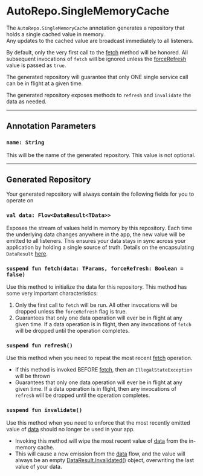 # AutoRepo.SingleMemoryCache
The `AutoRepo.SingleMemoryCache` annotation generates a repository that holds a single cached value in memory. <br> 
Any updates to the cached value are broadcast immediately to all listeners.

By default, only the very first call to the [fetch](#suspend-fun-fetchdata-tparams-forcerefresh-boolean--false) method will be honored. All subsequent invocations of `fetch` will
be ignored unless the [forceRefresh](#suspend-fun-fetchdata-tparams-forcerefresh-boolean--false) value is passed as `true`.

The generated repository will guarantee that only ONE single service call can be in flight at a given time. 

The generated repository exposes methods to `refresh` and `invalidate` the data as needed.

---

## Annotation Parameters
### `name: String`
This will be the name of the generated repository. This value is not optional.

---

## Generated Repository
Your generated repository will always contain the following fields for you to operate on
### `val data: Flow<DataResult<TData>>`
Exposes the stream of values held in memory by this repository. Each time the underlying data changes anywhere in the 
app, the new value will be emitted to all listeners. This ensures your data stays in sync across your application by holding a 
single source of truth. Details on the encapsulating `DataResult` [here](DATA_RESULT.md).

### `suspend fun fetch(data: TParams, forceRefresh: Boolean = false)`
Use this method to initialize the data for this repository. This method has some very important characteristics:
1. Only the first call to `fetch` will be run. All other invocations will be dropped unless the `forceRefresh` flag is true.
2. Guarantees that only one data operation will ever be in flight at any given time. If a data operation is in flight, then any invocations of `fetch` will be dropped until the operation completes.

### `suspend fun refresh()`
Use this method when you need to repeat the most recent [fetch](#suspend-fun-fetchdata-tparams-forcerefresh-boolean--false) operation.
- If this method is invoked BEFORE [fetch](#suspend-fun-fetchdata-tparams-forcerefresh-boolean--false), then an `IllegalStateException` will be thrown
- Guarantees that only one data operation will ever be in flight at any given time. If a data operation is in flight, then any invocations of `refresh` will be dropped until the operation completes.

### `suspend fun invalidate()`
Use this method when you need to enforce that the most recently emitted value of [data](#val-data-flowdataresulttdata)
should no longer be used in your app.
- Invoking this method will wipe the most recent value of [data](#val-data-flowdataresulttdata) from the in-memory cache.
- This will cause a new emission from the [data](#val-data-flowdataresulttdata) flow, and the value will always be an empty [DataResult.Invalidated()](DATA_RESULT.md) object, overwriting the last value of your data.